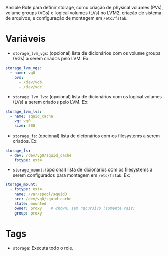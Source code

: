 Ansible Role para definir storage, como criação de physical volumes (PVs),
volume groups (VGs) e logical volumes (LVs) no LVM2, criação de sistema de
arquivos, e configuração de montagem em `/etc/fstab`.

# Variáveis

- `storage_lvm_vgs`: (opcional) lista de dicionários com os volume groups (VGs)
  a serem criados pelo LVM. Ex:

```yaml
storage_lvm_vgs:
  - name: vg0
    pvs:
	  - /dev/vdb
	  - /dev/vdc
```

- `storage_lvm_lvs`: (opcional) lista de dicionários com os logical volumes
  (LVs) a serem criados pelo LVM. Ex:

```yaml
storage_lvm_lvs:
  - name: squid_cache
    vg: vg0
	size: 50G
```

- `storage_fs`: (opcional) lista de dicionários com os filesystems a serem
  criados. Ex:

```yaml
storage_fs:
  - dev: /dev/vg0/squid_cache
    fstype: ext4
```

- `storage_mount`: (opcional) lista de dicionários com os filesystems a serem
  configurados para montagem em `/etc/fstab`. Ex:

```yaml
storage_mount:
  - fstype: ext4
    name: /var/spool/squid3
	src: /dev/vg0/squid_cache
	state: mounted
	owner: proxy	# chown, sem recursivo (somente raíz)
	group: proxy
```

# Tags

- `storage`: Executa todo o role.
